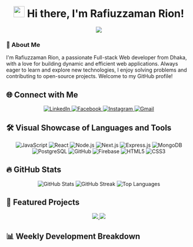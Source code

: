 <h1 align="center">
  <img src="https://media.giphy.com/media/hvRJCLFzcasrR4ia7z/giphy.gif" width="30px">
  Hi there, I'm Rafiuzzaman Rion!
</h1>

<p align="center">
  <img src="https://readme-typing-svg.herokuapp.com?font=Roboto&color=%2336BCF7&size=25&center=true&vCenter=true&lines=MERN+Stack+Developer;Full-Stack+Web+Enthusiast;Always+Learning+New+Things!" />
</p>

### 👋 About Me
I'm Rafiuzzaman Rion, a passionate Full-stack Web developer from Dhaka, with a love for building dynamic and efficient web applications. Always eager to learn and explore new technologies, I enjoy solving problems and contributing to open-source projects. Welcome to my GitHub profile!

## 🌐 Connect with Me
<p align="center">
  <a href="https://www.linkedin.com/in/rafiuzzaman-rion-ba3575291/">
    <img src="https://img.icons8.com/color/48/000000/linkedin-circled--v1.png" alt="LinkedIn" />
  </a>
  <a href="https://www.facebook.com/rafiuzzaman5683/">
    <img src="https://img.icons8.com/color/48/000000/facebook.png" alt="Facebook" />
  </a>
  <a href="https://www.instagram.com/rafiuzzaman_rion/">
    <img src="https://img.icons8.com/color/48/000000/instagram-new.png" alt="Instagram" />
  </a>
  
  <a href="mailto:rafiujjaman5683@gmail.com" target="_blank">
    <img src="https://img.icons8.com/color/48/000000/gmail.png" alt="Gmail" />
  </a>
  </a>
</p>

## 🛠️ Visual Showcase of Languages and Tools
<p align="center">
  <img src="https://img.icons8.com/color/48/000000/javascript.png" alt="JavaScript"/>
  <img src="https://img.icons8.com/ultraviolet/48/000000/react.png" alt="React"/>
  <img src="https://img.icons8.com/fluency/48/000000/node-js.png" alt="Node.js"/>
  <img src="https://img.icons8.com/color/48/000000/nextjs.png" alt="Next.js"/>
  <img src="https://img.icons8.com/color/48/000000/express.png" alt="Express.js"/>
  <img src="https://img.icons8.com/color/48/000000/mongodb.png" alt="MongoDB"/>
  <img src="https://img.icons8.com/color/48/000000/postgreesql.png" alt="PostgreSQL"/>
  <img src="https://img.icons8.com/color/48/000000/github.png" alt="GitHub"/>
  <img src="https://img.icons8.com/color/48/000000/firebase.png" alt="Firebase"/>
  <img src="https://img.icons8.com/color/48/000000/html-5.png" alt="HTML5"/>
  <img src="https://img.icons8.com/color/48/000000/css3.png" alt="CSS3"/>
</p>

## 🔥 GitHub Stats
<p align="center">
  <img src="https://github-readme-stats.vercel.app/api?username=RafiuzzamanRion&show_icons=true&theme=radical&count_private=true" alt="GitHub Stats" />
  <img src="https://github-readme-streak-stats.herokuapp.com/?user=RafiuzzamanRion&theme=radical" alt="GitHub Streak" />
  <img src="https://github-readme-stats.vercel.app/api/top-langs/?username=RafiuzzamanRion&layout=compact&theme=radical" alt="Top Languages" />
</p>

## 📌 Featured Projects
<p align="center">
  <a href="https://github.com/RafiuzzamanRion/your-project">
    <img src="https://github-readme-stats.vercel.app/api/pin/?username=RafiuzzamanRion&repo=your-project&theme=radical" />
  </a>
  <a href="https://github.com/RafiuzzamanRion/another-project">
    <img src="https://github-readme-stats.vercel.app/api/pin/?username=RafiuzzamanRion&repo=another-project&theme=radical" />
  </a>
</p>

## 📊 Weekly Development Breakdown
<!-- Wakatime Stats -->
<p align="center">
  <img src="https://github-readme-stats.vercel.app/api/wakatime?username=RafiuzzamanRion&theme
